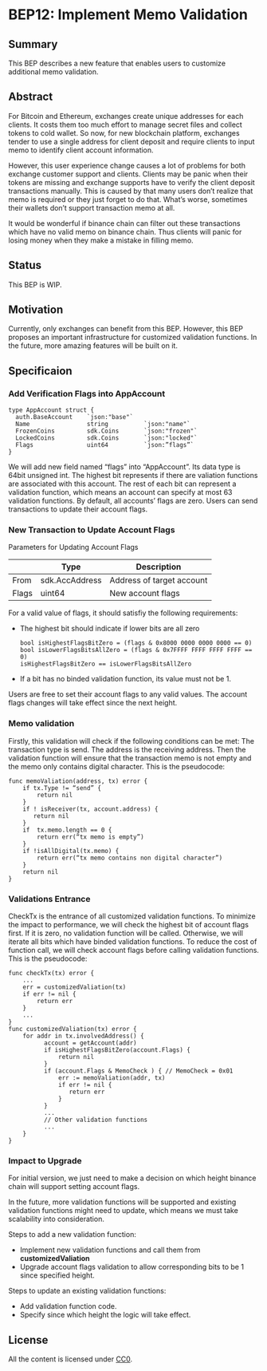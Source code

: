 # BEP12: Implement Memo Validation
## Summary
This BEP describes a new feature that enables users to customize additional memo validation.
## Abstract
For Bitcoin and Ethereum, exchanges create unique addresses for each clients. It costs them too much effort to manage secret files and collect tokens to cold wallet. So now, for new blockchain platform, exchanges tender to use a single address for client deposit and require clients to input memo to identify client account information. 

However, this user experience change causes a lot of problems for both exchange customer support and clients. Clients may be panic when their tokens are missing and exchange supports have to verify the client deposit transactions manually. This is caused by that many users don’t realize that memo is required or they just forget to do that. What’s worse, sometimes their wallets don’t support transaction memo at all.

It would be wonderful if binance chain can filter out these transactions which have no valid memo on binance chain. Thus clients will panic for losing money when they make a mistake in filling memo. 
## Status
This BEP is WIP.
## Motivation
Currently, only exchanges can benefit from this BEP. However, this BEP proposes an important infrastructure for customized validation functions. In the future, more amazing features will be built on it. 
## Specificaion
### Add Verification Flags into AppAccount
```
type AppAccount struct {
  auth.BaseAccount    `json:"base"`
  Name                string          `json:"name"`
  FrozenCoins         sdk.Coins       `json:"frozen"`
  LockedCoins         sdk.Coins       `json:"locked"`
  Flags               uint64          `json:”flags”`
}
```
We will add new field named “flags” into “AppAccount”. Its data type is 64bit unsigned int. The highest bit represents if there are valiation functions are associated with this account. The rest of each bit can represent a validation function, which means an account can specify at most 63 validation functions. By default, all accounts’ flags are zero. Users can send transactions to update their account flags.
### New Transaction to Update Account Flags
Parameters for Updating Account Flags

|       | Type           | Description | 
|-------|----------------|-------------|
| From  | sdk.AccAddress | Address of target account |
| Flags | uint64         | New account flags | 

For a valid value of flags, it should satisfiy the following requirements:
 
- The highest bit should indicate if lower bits are all zero

	```
	bool isHighestFlagsBitZero = (flags & 0x8000 0000 0000 0000 == 0)
	bool isLowerFlagsBitsAllZero = (flags & 0x7FFFF FFFF FFFF FFFF == 0)
	isHighestFlagsBitZero == isLowerFlagsBitsAllZero
	```
- If a bit has no binded validation function, its value must not be 1.

Users are free to set their account flags to any valid values. The account flags changes will take effect since the next height.
 
### Memo validation
Firstly, this validation will check if the following conditions can be met:
The transaction type is send.
The address is the receiving address.
Then the validation function will ensure that the transaction memo is not empty and the memo only contains digital character. 
This is the pseudocode:

```
func memoValiation(address, tx) error {
	if tx.Type != “send” {
	    return nil
	}
	if ! isReceiver(tx, account.address) {
	   return nil
	}
	if  tx.memo.length == 0 {
	    return err(“tx memo is empty”)
	}
	if !isAllDigital(tx.memo) {
	    return err(“tx memo contains non digital character”)
	}
	return nil
}
```

### Validations Entrance
CheckTx is the entrance of all customized validation functions. To minimize the impact to performance, we will check the highest bit of account flags first. If it is zero, no validation function will be called. Otherwise, we will iterate all bits which have binded validation functions. To reduce the cost of function call, we will check account flags before calling validation functions. This is the pseudocode:

```
func checkTx(tx) error {
    ...
    err = customizedValiation(tx)
    if err != nil {
        return err
    }
    ...
}
func customizedValiation(tx) error {
    for addr in tx.involvedAddress() {
          account = getAccount(addr)
          if isHighestFlagsBitZero(account.Flags) {
              return nil
          }
          if (account.Flags & MemoCheck ) { // MemoCheck = 0x01
              err := memoValiation(addr, tx)
              if err != nil {
                 return err
              }
          }
          ...
          // Other validation functions
          ...
    }
}
```
### Impact to Upgrade
For initial version, we just need to make a decision on which height binance chain will support setting account flags.

In the future, more validation functions will be supported and existing validation functions might need to update, which means we must take scalability into consideration. 

Steps to add a new validation function:

- Implement new validation functions and call them from **customizedValiation**
- Upgrade account flags validation to allow corresponding bits to be 1 since specified height. 

Steps to update an existing validation functions:

- Add validation function code.
- Specify since which height the logic will take effect.

## License
All the content is licensed under [CC0](https://creativecommons.org/publicdomain/zero/1.0/).
